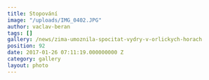 ```yaml
---
title: Stopování
image: "/uploads/IMG_0402.JPG"
author: vaclav-beran
tags: []
gallery: /news/zima-umoznila-spocitat-vydry-v-orlickych-horach
position: 92
date: 2017-01-26 07:11:19.000000000 Z
category: gallery
layout: photo
---
```

